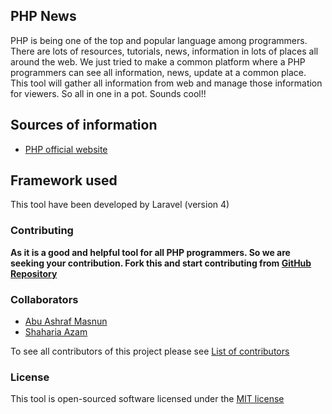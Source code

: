 ## PHP News


PHP is being one of the top and popular language among programmers. There are lots of resources, tutorials, news, information in
lots of places all around the web. We just tried to make a common platform where a PHP programmers can see all information, news, update
at a common place. This tool will gather all information from web and manage those information for viewers. So all in one in a pot. Sounds cool!!


## Sources of information

* [PHP official website](http://php.net)

## Framework used
This tool have been developed by Laravel (version 4)

### Contributing

**As it is a good and helpful tool for all PHP programmers. So we are seeking your contribution. Fork this and start contributing
from [GitHub Repository](https://github.com/masnun/php-lang)**

### Collaborators

* [Abu Ashraf Masnun](https://github.com/masnun)
* [Shaharia Azam](http://www.shahariaazam.com/)

To see all contributors of this project please see [List of contributors](https://github.com/masnun/php-lang/contributors)

### License

This tool is open-sourced software licensed under the [MIT license](http://opensource.org/licenses/MIT)